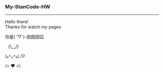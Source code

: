 ### My-StanCode-HW
--------------------------------
Hello there!\
Thanks for watch my pages

你是( ′▽`)-因囡囝囚

⠀{\\__/}

 (⁎˃ᴗ˂⁎)◞♡
 
 />  ♥️ <\
